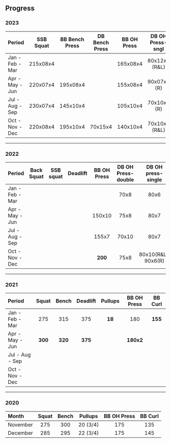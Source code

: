 ## Progress


### 2023

| Period           | SSB Squat        | BB Bench Press   | DB Bench Press   | BB OH Press      | DB OH Press-sngl | Pullups          |
| :--------------- | :--------------: | :--------------: | :--------------: | :--------------: | :--------------: | :--------------: |
| Jan - Feb - Mar  | 215x08x4         |                  |                  | 165x08x4         | 80x12x4 (R&L)    | 10x5             |
| Apr - May - Jun  | 220x07x4         | 195x08x4         |                  | 155x08x4         | 90x07x4 (R)      | 12x5             |
| Jul - Aug - Sep  | 230x07x4         | 145x10x4         |                  | 105x10x4         | 70x10x4 (R)      | 10x5             |
| Oct - Nov - Dec  | 220x08x4         | 195x10x4         | 70x15x4          | 140x10x4         | 70x10x4 (R&L)    | 10x5             |

*****

### 2022

| Period          | Back Squat   | SSB squat    | Deadlift     | BB OH Press  | DB OH Press-double | DB OH press-single |
| :-------------- | :----------: | :----------: | :----------: | :----------: | :----------------: | :----------------: |
| Jan - Feb - Mar |              |              |              |              | 70x8               | 80x6               |
| Apr - May - Jun |              |              |              | 150x10       | 75x8               | 80x7               |
| Jul - Aug - Sep |              |              |              | 155x7        | 70x10              | 80x7               |
| Oct - Nov - Dec |              |              |              | **200**      | 75x8               | 80x10(R&L), 90x6(R)|

*****

### 2021

| Period          | Squat        | Bench        | Deadlift     | Pullups      | BB OH Press  | BB Curl      |
| :-------------- | :----------: | :----------: | :----------: | :----------: | :----------: | :----------: |
| Jan - Feb - Mar | 275          | 315          | 375          | **18**       | 180          | **155**      |
| Apr - May - Jun | **300**      | **320**      | **375**      |              | **180x2**    |              |
| Jul - Aug - Sep |              |              |              |              |              |              |
| Oct - Nov - Dec |              |              |              |              |              |              |

*****

### 2020

| Month           | Squat        | Bench        | Pullups      | BB OH Press  | BB Curl      |
| :-------------- | :----------: | :----------: | :----------: | :----------: | :----------: |
| November        | 275          | 300          | 20 (3/4)     | 175          | 135          |
| December        | 285          | 295          | 22 (3/4)     | 175          | 145          |
